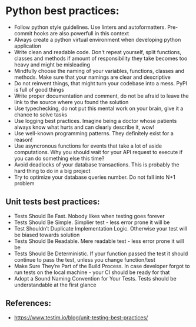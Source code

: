 # Python best practices:

* Follow python style guidelines. Use linters and autoformatters. Pre-commit hooks are also powerfull in this context
* Always create a python virtual environment when developing python application
* Write clean and readable code. Don't repeat yourself, split functions, classes and methods if amount of responsibility they take becomes too heavy and might be misleading
* Mindfully choose the naming of your variables, functions, classes and methods. Make sure that your namings are clear and descriptive
* Do not reinvent things, that might turn your codebase into a mess. PyPI is full of good things
* Write proper documentation and comment, do not be afraid to leave the link to the source where you found the solution
* Use typechecking, do not put this mental work on your brain, give it a chance to solve tasks
* Use logging best practices. Imagine being a doctor whose patients always know what hurts and can clearly describe it, wow!
* Use well-known programming patterns. They definitely exist for a reason!
* Use asyncronous functions for events that take a lot of aside computations. Why you should wait for your API request to execute if you can do something else this time?
* Avoid deadlocks of your database transactions. This is probably the hard thing to do in a big project
* Try to optimize your database queries number. Do not fall into N+1 problem

## Unit tests best practices:

* Tests Should Be Fast. Nobody likes when testing goes forever
* Tests Should Be Simple. Simplier test - less error prone it will be
* Test Shouldn’t Duplicate Implementation Logic. Otherwise your test will be biased towards solution
* Tests Should Be Readable. Mere readable test - less error prone it will be
* Tests Should Be Deterministic. If your function passed the test it should continue to pass the test, unless you change function/test
* Make Sure They’re Part of the Build Process. In case developer forgot to run tests on the local machine - your CI should be ready for that
* Adopt a Sound Naming Convention for Your Tests. Tests should be understandable at the first glance

## References:
* https://www.testim.io/blog/unit-testing-best-practices/
